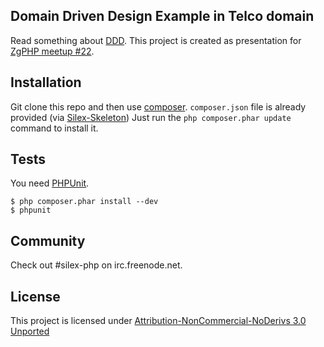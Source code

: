 ## Domain Driven Design Example in Telco domain


Read something about [DDD](http://en.wikipedia.org/wiki/Domain-driven_design).
This project is created as presentation for [ZgPHP meetup #22](http://zgphp.org/2013/06/zgphp-meetup-22/).

## Installation

Git clone this repo and then use [composer](http://getcomposer.org).
`composer.json` file is already provided (via [Silex-Skeleton](https://github.com/silexphp/Silex-Skeleton))
Just run the `php composer.phar update` command to install it.

## Tests

You need [PHPUnit](https://github.com/sebastianbergmann/phpunit).

    $ php composer.phar install --dev
    $ phpunit

## Community

Check out #silex-php on irc.freenode.net.

## License

This project is licensed under [Attribution-NonCommercial-NoDerivs 3.0 Unported](http://creativecommons.org/licenses/by-nc-nd/3.0/)
